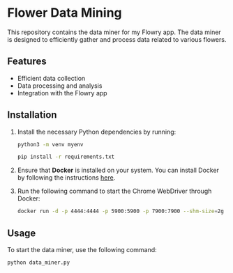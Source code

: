 # Flower Data Mining

This repository contains the data miner for my Flowry app. The data miner is designed to efficiently gather and process data related to various flowers.

## Features

- Efficient data collection
- Data processing and analysis
- Integration with the Flowry app

## Installation

1. Install the necessary Python dependencies by running:

    ```bash
    python3 -m venv myenv
    ```

    ```bash
    pip install -r requirements.txt
    ```

2. Ensure that **Docker** is installed on your system. You can install Docker by following the instructions [here](https://docs.docker.com/get-docker/).

3. Run the following command to start the Chrome WebDriver through Docker:

    ```bash
    docker run -d -p 4444:4444 -p 5900:5900 -p 7900:7900 --shm-size=2g selenium/standalone-chromium:latest
    ```

## Usage

To start the data miner, use the following command:

```bash
python data_miner.py